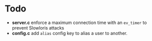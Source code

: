 # Todo
- **server.c** enforce a maximum connection time with an `ev_timer` to prevent
	Slowloris attacks
- **config.c** add `alias` config key to alias a user to another.

